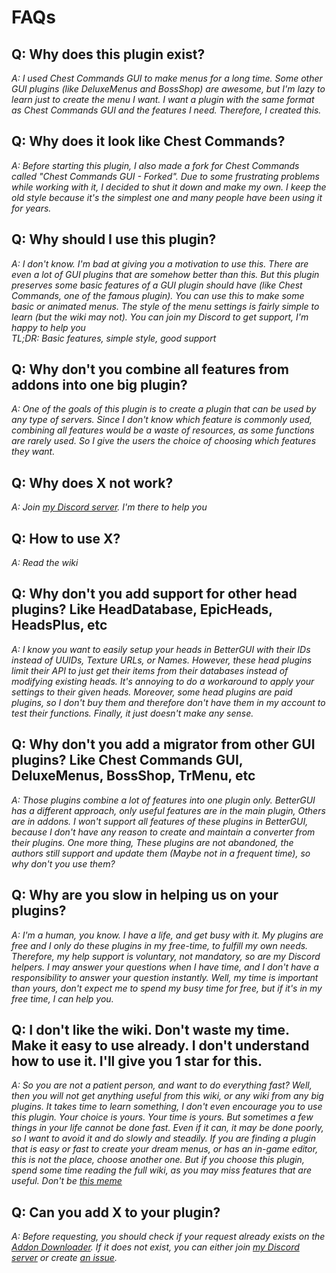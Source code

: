 # FAQs

## Q: Why does this plugin exist?
_A: I used Chest Commands GUI to make menus for a long time. Some other GUI plugins (like DeluxeMenus and BossShop) are awesome, but I'm lazy to learn just to create the menu I want. I want a plugin with the same format as Chest Commands GUI and the features I need. Therefore, I created this._

## Q: Why does it look like Chest Commands?
_A: Before starting this plugin, I also made a fork for Chest Commands called "Chest Commands GUI - Forked". Due to some frustrating problems while working with it, I decided to shut it down and make my own. I keep the old style because it's the simplest one and many people have been using it for years._

## Q: Why should I use this plugin?
_A: I don't know. I'm bad at giving you a motivation to use this. There are even a lot of GUI plugins that are somehow better than this. But this plugin preserves some basic features of a GUI plugin should have (like Chest Commands, one of the famous plugin). You can use this to make some basic or animated menus. The style of the menu settings is fairly simple to learn (but the wiki may not). You can join my Discord to get support, I'm happy to help you_ <br>
_TL;DR: Basic features, simple style, good support_

## Q: Why don't you combine all features from addons into one big plugin?
_A: One of the goals of this plugin is to create a plugin that can be used by any type of servers. Since I don't know which feature is commonly used, combining all features would be a waste of resources, as some functions are rarely used. So I give the users the choice of choosing which features they want._

## Q: Why does X not work?
_A: Join [my Discord server](https://discord.gg/9m4GdFD). I'm there to help you_

## Q: How to use X?
_A: Read the wiki_

## Q: Why don't you add support for other head plugins? Like HeadDatabase, EpicHeads, HeadsPlus, etc
_A: I know you want to easily setup your heads in BetterGUI with their IDs instead of UUIDs, Texture URLs, or Names. However, these head plugins limit their API to just get their items from their databases instead of modifying existing heads. It's annoying to do a workaround to apply your settings to their given heads. Moreover, some head plugins are paid plugins, so I don't buy them and therefore don't have them in my account to test their functions. Finally, it just doesn't make any sense._

## Q: Why don't you add a migrator from other GUI plugins? Like Chest Commands GUI, DeluxeMenus, BossShop, TrMenu, etc
_A: Those plugins combine a lot of features into one plugin only. BetterGUI has a different approach, only useful features are in the main plugin, Others are in addons. I won't support all features of these plugins in BetterGUI, because I don't have any reason to create and maintain a converter from their plugins. One more thing, These plugins are not abandoned, the authors still support and update them (Maybe not in a frequent time), so why don't you use them?_

## Q: Why are you slow in helping us on your plugins?
_A: I'm a human, you know. I have a life, and get busy with it. My plugins are free and I only do these plugins in my free-time, to fulfill my own needs. Therefore, my help support is voluntary, not mandatory, so are my Discord helpers. I may answer your questions when I have time, and I don't have a responsibility to answer your question instantly. Well, my time is important than yours, don't expect me to spend my busy time for free, but if it's in my free time, I can help you._

## Q: I don't like the wiki. Don't waste my time. Make it easy to use already. I don't understand how to use it. I'll give you 1 star for this.
_A: So you are not a patient person, and want to do everything fast? Well, then you will not get anything useful from this wiki, or any wiki from any big plugins. It takes time to learn something, I don't even encourage you to use this plugin. Your choice is yours. Your time is yours. But sometimes a few things in your life cannot be done fast. Even if it can, it may be done poorly, so I want to avoid it and do slowly and steadily. If you are finding a plugin that is easy or fast to create your dream menus, or has an in-game editor, this is not the place, choose another one. But if you choose this plugin, spend some time reading the full wiki, as you may miss features that are useful. Don't be [this meme](https://media.discordapp.net/attachments/660795997135568896/880719938598359081/5kyybg.jpg?width=498&height=663)_

## Q: Can you add X to your plugin?
_A: Before requesting, you should check if your request already exists on the [Addon Downloader](./menu/addon-downloader.md). If it does not exist, you can either join [my Discord server](https://discord.gg/9m4GdFD) or create [an issue](https://github.com/BetterGUI-MC/Issue-Tracker/issues)._
